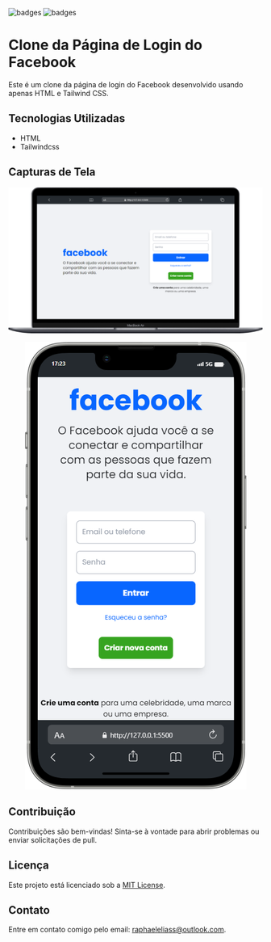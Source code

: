 ![badges](https://img.shields.io/badge/HTML5-E34F26?style=for-the-badge&logo=html5&logoColor=white)
![badges](https://img.shields.io/badge/Tailwind_CSS-38B2AC?style=for-the-badge&logo=tailwind-css&logoColor=white)

# Clone da Página de Login do Facebook

Este é um clone da página de login do Facebook desenvolvido usando apenas HTML e Tailwind CSS.


## Tecnologias Utilizadas

- HTML
- Tailwindcss


## Capturas de Tela


<p align="center">
  <img src="src/screenshots/screenshot-desktop.png" alt="Screenshot do projeto tela de login no desktop">
</p>
<p align="center">
  <img src="src/screenshots/screenshot-mobile.png" alt="Screenshot do projeto tela de login no mobile">
</p>


## Contribuição

Contribuições são bem-vindas! Sinta-se à vontade para abrir problemas ou enviar solicitações de pull.

## Licença

Este projeto está licenciado sob a [MIT License](LICENSE).

## Contato

Entre em contato comigo pelo email: raphaeleliass@outlook.com.
